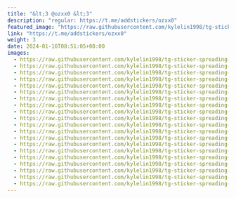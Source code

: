 ```yaml
---
title: "&lt;3 @ozxx0 &lt;3"
description: "regular: https://t.me/addstickers/ozxx0"
featured_image: "https://raw.githubusercontent.com/kylelin1998/tg-sticker-spreading-worldwide-images/main/img/2dfe652c-c89a-4b91-a2fd-dc32b3f7b648.jpg"
link: "https://t.me/addstickers/ozxx0"
weight: 3
date: 2024-01-16T08:51:05+08:00
images:
  - https://raw.githubusercontent.com/kylelin1998/tg-sticker-spreading-worldwide-images/main/img/2dfe652c-c89a-4b91-a2fd-dc32b3f7b648.jpg
  - https://raw.githubusercontent.com/kylelin1998/tg-sticker-spreading-worldwide-images/main/img/a357d96a-3a0b-4cb2-95ab-dc369be530c1.jpg
  - https://raw.githubusercontent.com/kylelin1998/tg-sticker-spreading-worldwide-images/main/img/82c968ca-d3e2-4ab2-ae42-d75de6139f6b.jpg
  - https://raw.githubusercontent.com/kylelin1998/tg-sticker-spreading-worldwide-images/main/img/482f2229-ef0e-4873-89a2-3a2741cf3bc1.jpg
  - https://raw.githubusercontent.com/kylelin1998/tg-sticker-spreading-worldwide-images/main/img/91d5ea67-6315-46b3-aa00-f7f100af4306.jpg
  - https://raw.githubusercontent.com/kylelin1998/tg-sticker-spreading-worldwide-images/main/img/94733745-94ea-456e-b53d-c1bfe46a7c80.jpg
  - https://raw.githubusercontent.com/kylelin1998/tg-sticker-spreading-worldwide-images/main/img/511f8b86-ac2f-4735-a93b-92a2ea841c5e.jpg
  - https://raw.githubusercontent.com/kylelin1998/tg-sticker-spreading-worldwide-images/main/img/0ea0a92a-e544-4e4e-985a-05bdc451416c.jpg
  - https://raw.githubusercontent.com/kylelin1998/tg-sticker-spreading-worldwide-images/main/img/dbee4922-6110-458a-a7dd-198f0aa2cbd7.jpg
  - https://raw.githubusercontent.com/kylelin1998/tg-sticker-spreading-worldwide-images/main/img/21166139-7bdf-4c7d-9bdf-2c8f81b47fda.jpg
  - https://raw.githubusercontent.com/kylelin1998/tg-sticker-spreading-worldwide-images/main/img/4347a29b-3b04-4a67-bd10-9279ed1a4cfa.jpg
  - https://raw.githubusercontent.com/kylelin1998/tg-sticker-spreading-worldwide-images/main/img/e73f7265-d652-4498-a11c-f32fcd1262ea.jpg
  - https://raw.githubusercontent.com/kylelin1998/tg-sticker-spreading-worldwide-images/main/img/d32d24b2-035d-4b2f-a6fc-e5498559a267.jpg
  - https://raw.githubusercontent.com/kylelin1998/tg-sticker-spreading-worldwide-images/main/img/28b1ba2e-875f-4cec-839d-e26e08999b43.jpg
  - https://raw.githubusercontent.com/kylelin1998/tg-sticker-spreading-worldwide-images/main/img/92518047-53f0-4089-824b-b91c9ca6c65f.jpg
  - https://raw.githubusercontent.com/kylelin1998/tg-sticker-spreading-worldwide-images/main/img/ebdb72a0-6a55-49e5-93a7-ab8a5f15a1bc.jpg
  - https://raw.githubusercontent.com/kylelin1998/tg-sticker-spreading-worldwide-images/main/img/7d2d876b-7e07-4c1b-b9e2-7d52cc85f1fe.jpg
  - https://raw.githubusercontent.com/kylelin1998/tg-sticker-spreading-worldwide-images/main/img/b7f51264-6c8e-4511-aba7-575045b0c273.jpg
  - https://raw.githubusercontent.com/kylelin1998/tg-sticker-spreading-worldwide-images/main/img/388f303e-f0c7-4974-b90f-9c0b3d8c5bdd.jpg
  - https://raw.githubusercontent.com/kylelin1998/tg-sticker-spreading-worldwide-images/main/img/7ed55594-3b55-4960-9fe2-0a2786ba7ed9.jpg
---
```

